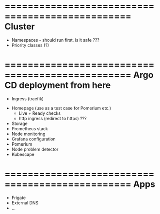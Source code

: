 ================================================
Cluster
================================================
- Namespaces - should run first, is it safe ???
- Priority classes (?)

================================================
Argo CD deployment from here
================================================
+ Ingress (traefik)
- Homepage (use as a test case for Pomerium etc.)
    - Live + Ready checks
    - http ingress (redirect to https) ???
- Storage
- Prometheus stack
- Node monitoring
- Grafana configuration
- Pomerium
- Node problem detector
- Kubescape

================================================
Apps
================================================
- Frigate
- External DNS
- ...